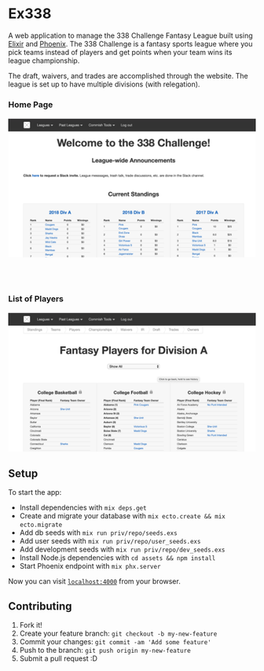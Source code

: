 # Ex338

A web application to manage the 338 Challenge Fantasy League built using [Elixir](https://elixir-lang.org/)
and [Phoenix](http://www.phoenixframework.org/).  The 338 Challenge is a
fantasy sports league where you pick teams instead of players and get points
when your team wins its league championship.

The draft, waivers, and trades are accomplished through the website.  The league
is set up to have multiple divisions (with relegation).

### Home Page
![Home Page](/README_assets/ex338_home_screen.png?raw=true "Home Page")

<br />
<br />

### List of Players
![Players Page](/README_assets/ex338_fantasy_players_screen.png?raw=true "Players")

## Setup

To start the app:

  * Install dependencies with `mix deps.get`
  * Create and migrate your database with `mix ecto.create && mix ecto.migrate`
  * Add db seeds with `mix run priv/repo/seeds.exs`
  * Add user seeds with `mix run priv/repo/user_seeds.exs`
  * Add development seeds with `mix run priv/repo/dev_seeds.exs`
  * Install Node.js dependencies with `cd assets && npm install`
  * Start Phoenix endpoint with `mix phx.server`

Now you can visit [`localhost:4000`](http://localhost:4000) from your browser.

## Contributing

1. Fork it!
2. Create your feature branch: `git checkout -b my-new-feature`
3. Commit your changes: `git commit -am 'Add some feature'`
4. Push to the branch: `git push origin my-new-feature`
5. Submit a pull request :D
